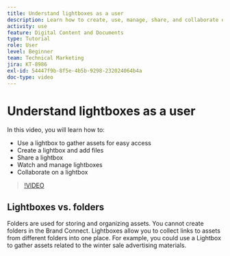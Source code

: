 ```yaml
---
title: Understand lightboxes as a user
description: Learn how to create, use, manage, share, and collaborate on a lighbox in Brand Connect of [!UICONTROL Workfront DAM].
activity: use
feature: Digital Content and Documents
type: Tutorial
role: User
level: Beginner
team: Technical Marketing
jira: KT-8986
exl-id: 54447f9b-8f5e-4b5b-9298-232024064b4a
doc-type: video
---
```

# Understand lightboxes as a user

In this video, you will learn how to:

* Use a lightbox to gather assets for easy access
* Create a lightbox and add files
* Share a lightbox
* Watch and manage lightboxes
* Collaborate on a lightbox

>[!VIDEO](https://video.tv.adobe.com/v/335248/?quality=12&learn=on)

## Lightboxes vs. folders

Folders are used for storing and organizing assets. You cannot create folders in the Brand Connect. Lightboxes allow you to collect links to assets from different folders into one place. For example, you could use a Lightbox to gather assets related to the winter sale advertising materials.
